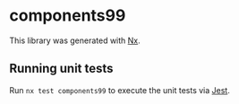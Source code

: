 # components99

This library was generated with [Nx](https://nx.dev).

## Running unit tests

Run `nx test components99` to execute the unit tests via [Jest](https://jestjs.io).

